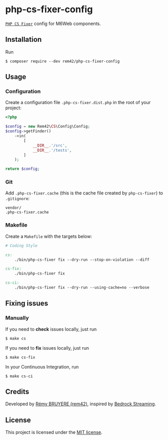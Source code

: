 # php-cs-fixer-config

[`PHP CS Fixer`](http://github.com/FriendsOfPHP/PHP-CS-Fixer) config for M6Web components.

## Installation

Run

```
$ composer require --dev rem42/php-cs-fixer-config
```

## Usage

### Configuration

Create a configuration file `.php-cs-fixer.dist.php` in the root of your project:

```php
<?php

$config = new Rem42\CS\Config\Config;
$config->getFinder()
    ->in(
        [
            __DIR__.'/src',
            __DIR__.'/tests',
        ]
    );

return $config;
```

### Git

Add `.php-cs-fixer.cache` (this is the cache file created by `php-cs-fixer`) to `.gitignore`:

```
vendor/
.php-cs-fixer.cache
```

### Makefile

Create a `Makefile` with the targets below:

```Makefile
# Coding Style

cs:
	./bin/php-cs-fixer fix --dry-run --stop-on-violation --diff

cs-fix:
	./bin/php-cs-fixer fix

cs-ci:
	./bin/php-cs-fixer fix --dry-run --using-cache=no --verbose
```

## Fixing issues

### Manually

If you need to **check** issues locally, just run

```
$ make cs
```

If you need to **fix** issues locally, just run

```
$ make cs-fix
```

In your Continuous Integration, run

```
$ make cs-ci
```

## Credits

Developed by [Rémy BRUYERE (rem42)](https://remy.ovh), inspired by [Bedrock Streaming](https://tech.bedrockstreaming.com).

## License

This project is licensed under the [MIT license](LICENSE).
